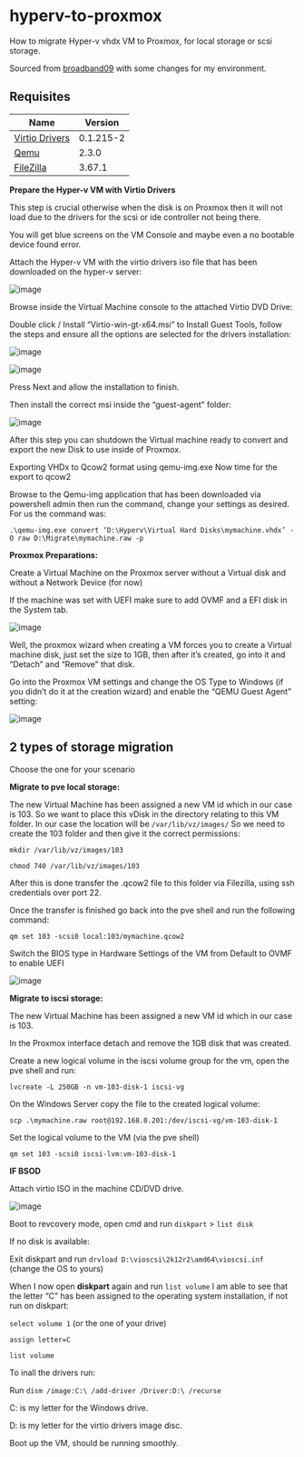 # hyperv-to-proxmox
How to migrate Hyper-v vhdx VM to Proxmox, for local storage or scsi storage.

Sourced from [broadband09](https://broadband9.co.uk/how-to-migrate-hyper-v-vhdx-vm-to-proxmox-qcow2/) with some changes for my environment.

## Requisites

| Name | Version |
|------|---------|
| <a name="Virtio Drivers"></a> [Virtio Drivers](https://fedorapeople.org/groups/virt/virtio-win/direct-downloads/archive-virtio/virtio-win-0.1.215-2/virtio-win.iso) | 0.1.215-2 |
| <a name="Qemu "></a> [Qemu ](https://cloudbase.it/qemu-img-windows/) |2.3.0 |
| <a name="FileZilla "></a> [FileZilla ](https://cloudbase.it/qemu-img-windows/](https://filezilla-project.org/download.php)) |3.67.1|

**Prepare the Hyper-v VM with Virtio Drivers**


This step is crucial otherwise when the disk is on Proxmox then it will not load due to the drivers for the scsi or ide controller not being there.

You will get blue screens on the VM Console and maybe even a no bootable device found error.

Attach the Hyper-v VM with the virtio drivers iso file that has been downloaded on the hyper-v server:

![image](https://github.com/lucianothesilva/hyperv-to-proxmox/assets/20344783/fab537b9-5a82-454b-a93c-1c48eb9aaee7)

Browse inside the Virtual Machine console to the attached Virtio DVD Drive:

Double click / Install “Virtio-win-gt-x64.msi” to Install Guest Tools, follow the steps and ensure all the options are selected for the drivers installation:

![image](https://github.com/lucianothesilva/hyperv-to-proxmox/assets/20344783/9f5140c2-c8ba-4880-a934-29c0b566b58e)

![image](https://github.com/lucianothesilva/hyperv-to-proxmox/assets/20344783/0aa97cd8-bdf1-40da-91a4-3d07f40e3218)

Press Next and allow the installation to finish.

Then install the correct msi inside the “guest-agent” folder:

![image](https://github.com/lucianothesilva/hyperv-to-proxmox/assets/20344783/29b242bc-7a93-4b2a-b3ad-5bf5c932aac4)


After this step you can shutdown the Virtual machine ready to convert and export the new Disk to use inside of Proxmox.

Exporting VHDx to Qcow2 format using qemu-img.exe
Now time for the export to qcow2

Browse to the Qemu-img application that has been downloaded via powershell admin then run the command, change your settings as desired. For us the command was:

`.\qemu-img.exe convert ‘D:\Hyperv\Virtual Hard Disks\mymachine.vhdx’ -O raw D:\Migrate\mymachine.raw -p`


 **Proxmox Preparations:**

Create a Virtual Machine on the Proxmox server without a Virtual disk and without a Network Device (for now)

If the machine was set with UEFI make sure to add OVMF and a EFI disk in the System tab.

![image](https://github.com/user-attachments/assets/d013942b-45dd-4138-81fd-d2e2d5d31c3f)


Well, the proxmox wizard when creating a VM forces you to create a Virtual machine disk, just set the size to 1GB, then after it’s created, go into it and “Detach” and “Remove” that disk.

Go into the Proxmox VM settings and change the OS Type to Windows (if you didn’t do it at the creation wizard) and enable the “QEMU Guest Agent” setting:

![image](https://github.com/lucianothesilva/hyperv-to-proxmox/assets/20344783/17f6dc4e-89cf-4fca-9118-a3b4d328ff15)


## 2 types of storage migration

Choose the one for your scenario

**Migrate to pve local storage:**

The new Virtual Machine has been assigned a new VM id which in our case is 103.
So we want to place this vDisk in the directory relating to this VM folder.
In our case the location will be `/var/lib/vz/images/`
So we need to create the 103 folder and then give it the correct permissions:

`mkdir /var/lib/vz/images/103`

`chmod 740 /var/lib/vz/images/103`

After this is done transfer the .qcow2 file to this folder via Filezilla, using ssh credentials over port 22.

Once the transfer is finished go back into the pve shell and run the following command:

`qm set 103 -scsi0 local:103/mymachine.qcow2`

Switch the BIOS type in Hardware Settings of the VM from Default to OVMF to enable UEFI 

![image](https://github.com/lucianothesilva/hyperv-to-proxmox/assets/20344783/6be2cf3b-db82-46e6-b255-8593fb2db94b)


**Migrate to iscsi storage:**

The new Virtual Machine has been assigned a new VM id which in our case is 103.

In the Proxmox interface detach and remove the 1GB disk that was created.

Create a new logical volume in the iscsi volume group for the vm, open the pve shell and run:

`lvcreate -L 250GB -n vm-103-disk-1 iscsi-vg`

On the Windows Server copy the file to the created logical volume:

`scp .\mymachine.raw root@192.168.0.201:/dev/iscsi-vg/vm-103-disk-1`

Set the logical volume to the VM (via the pve shell)

`qm set 103 -scsi0 iscsi-lvm:vm-103-disk-1`



**IF BSOD**

Attach virtio ISO in the machine CD/DVD drive.

![image](https://github.com/lucianothesilva/hyperv-to-proxmox/assets/20344783/74f0c53e-02bf-4073-a15c-aedd554c275d)


Boot to revcovery mode, open cmd and run `diskpart` > `list disk`

If no disk is available:

Exit diskpart and run `drvload D:\vioscsi\2k12r2\amd64\vioscsi.inf` (change the OS to yours)

When I now open **diskpart** again and run `list volume` I am able to see that the letter “C” has been assigned to the operating system installation, if not run on diskpart:

`select volume 1` (or the one of your drive)

`assign letter=C`

`list volume`

To inall the drivers run:

Run `dism /image:C:\ /add-driver /Driver:D:\ /recurse`

C: is my letter for the Windows drive.

D: is my letter for the virtio drivers image disc.

Boot up the VM, should be running smoothly.
